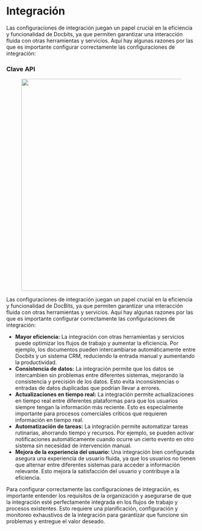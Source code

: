 # Integración

Las configuraciones de integración juegan un papel crucial en la eficiencia y funcionalidad de Docbits, ya que permiten garantizar una interacción fluida con otras herramientas y servicios. Aquí hay algunas razones por las que es importante configurar correctamente las configuraciones de integración:

### Clave API

<figure><img src="https://lh7-us.googleusercontent.com/lFBSwUxiK35KkhYh46gw35BsD10rvHK6_1_Tnf449-jd2WJleDhxPzHpUmNdbP1mst5TkLBpGj5iJyiR_Dxpbta6S9p4Rb3FWj7RIc628Kw-RgqpVvLDYggagjuFI1DdLfOJqkTWHBE0JLQRolTWvOc" alt="" width="563"><figcaption></figcaption></figure>

Las configuraciones de integración juegan un papel crucial en la eficiencia y funcionalidad de DocBits, ya que permiten garantizar una interacción fluida con otras herramientas y servicios. Aquí hay algunas razones por las que es importante configurar correctamente las configuraciones de integración:

* **Mayor eficiencia:** La integración con otras herramientas y servicios puede optimizar los flujos de trabajo y aumentar la eficiencia. Por ejemplo, los documentos pueden intercambiarse automáticamente entre Docbits y un sistema CRM, reduciendo la entrada manual y aumentando la productividad.
* **Consistencia de datos:** La integración permite que los datos se intercambien sin problemas entre diferentes sistemas, mejorando la consistencia y precisión de los datos. Esto evita inconsistencias o entradas de datos duplicadas que podrían llevar a errores.
* **Actualizaciones en tiempo real:** La integración permite actualizaciones en tiempo real entre diferentes plataformas para que los usuarios siempre tengan la información más reciente. Esto es especialmente importante para procesos comerciales críticos que requieren información en tiempo real.
* **Automatización de tareas:** La integración permite automatizar tareas rutinarias, ahorrando tiempo y recursos. Por ejemplo, se pueden activar notificaciones automáticamente cuando ocurre un cierto evento en otro sistema sin necesidad de intervención manual.
* **Mejora de la experiencia del usuario:** Una integración bien configurada asegura una experiencia de usuario fluida, ya que los usuarios no tienen que alternar entre diferentes sistemas para acceder a información relevante. Esto mejora la satisfacción del usuario y contribuye a la eficiencia.

Para configurar correctamente las configuraciones de integración, es importante entender los requisitos de la organización y asegurarse de que la integración esté perfectamente integrada en los flujos de trabajo y procesos existentes. Esto requiere una planificación, configuración y monitoreo exhaustivos de la integración para garantizar que funcione sin problemas y entregue el valor deseado.
